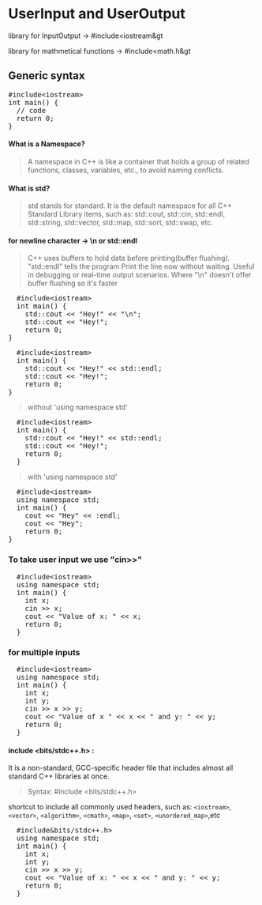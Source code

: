 # UserInput and UserOutput

library for InputOutput -> #include&lt;iostream&gt

library for mathmetical functions -> #include&lt;math.h&gt 

## Generic syntax
<pre>
#include&lt;iostream&gt;
int main() {
  // code
  return 0;
}
</pre>

#### What is a Namespace?
> A namespace in C++ is like a container that holds a group of related functions, classes, variables, etc., to avoid naming conflicts.
#### What is std?
> std stands for standard.
> It is the default namespace for all C++ Standard Library items, such as:
> std::cout, std::cin, std::endl, std::string, std::vector, std::map, std::sort, std::swap, etc.
#### for newline character -> \n or std::endl
> C++ uses buffers to hold data before printing(buffer flushing). "std::endl" tells the program Print the line now without waiting. Useful in debugging or real-time output scenarios. Where "\n" doesn't offer buffer flushing so it's faster
<pre>
  #include&lt;iostream&gt;
  int main() {
    std::cout << "Hey!" << "\n";
    std::cout << "Hey!";
    return 0;
}
</pre>
<pre>
  #include&lt;iostream&gt;
  int main() {
    std::cout << "Hey!" << std::endl;
    std::cout << "Hey!";
    return 0;
}
</pre>

>without 'using namespace std'
<pre>
  #include&lt;iostream&gt;
  int main() {
    std::cout << "Hey!" << std::endl;
    std::cout << "Hey!";
    return 0;
  }
</pre>
>with 'using namespace std'
<pre>
  #include&lt;iostream&gt;
  using namespace std;
  int main() {
    cout << "Hey" << :endl;
    cout << "Hey";
    return 0;
}
</pre>


### To take user input we use "cin>>"
<pre>
  #include&lt;iostream&gt;
  using namespace std;
  int main() {
    int x;
    cin >> x;
    cout << "Value of x: " << x;
    return 0;
  }
</pre>

### for multiple inputs
<pre>
  #include&lt;iostream&gt;
  using namespace std;
  int main() {
    int x;
    int y;
    cin >> x >> y;
    cout << "Value of x " << x << " and y: " << y;
    return 0;
  }
</pre>

#### include <bits/stdc++.h> :
  It is a non-standard, GCC-specific header file that includes almost all standard C++ libraries at once.
  > Syntax: #include <bits/stdc++.h>


shortcut to include all commonly used headers, such as: `<iostream>`, `<vector>`, `<algorithm>`, `<cmath>`, `<map>`, `<set>`, `<unordered_map>`,etc
<pre>
  #include&bits/stdc++.h&gt;
  using namespace std;
  int main() {
    int x;
    int y;
    cin >> x >> y;
    cout << "Value of x: " << x << " and y: " << y;
    return 0;
  }
</pre>
